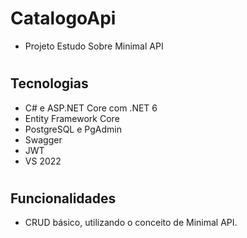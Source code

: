 # CatalogoApi
- Projeto Estudo Sobre Minimal API

# <h2>Tecnologias</h2>
- C# e ASP.NET Core com .NET 6
- Entity Framework Core
- PostgreSQL e PgAdmin
- Swagger
- JWT
- VS 2022

# <h2>Funcionalidades</h2>
- CRUD básico, utilizando o conceito de Minimal API.
